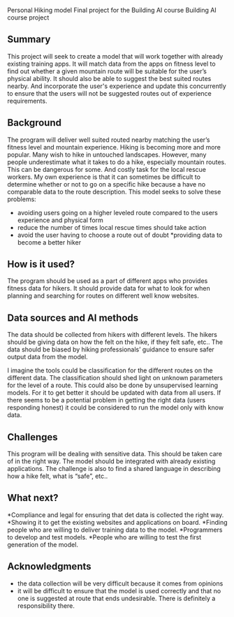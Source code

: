 
Personal Hiking model 
Final project for the Building AI course
Building AI course project

## Summary
This project will seek to create a model that will work together with already existing training apps. It will match data from the apps on fitness level to find out whether a given mountain route will be suitable for the user’s physical ability. It should also be able to suggest the best suited routes nearby. And incorporate the user's experience and update this concurrently to ensure that the users will not be suggested routes out of experience requirements.

## Background
The program will deliver well suited routed nearby matching the user’s fitness level and mountain experience. 
Hiking is becoming more and more popular. Many wish to hike in untouched landscapes. However, many people underestimate what it takes to do a hike, especially mountain routes. This can be dangerous for some. And costly task for the local rescue workers. 
My own experience is that it can sometimes be difficult to determine whether or not to go on a specific hike because a have no comparable data to the route description. 
This model seeks to solve these problems:
* avoiding users going on a higher leveled route compared to the users experience and physical form
* reduce the number of times local rescue times should take action
* avoid the user having to choose a route out of doubt
*providing data to become a better hiker 

## How is it used?

The program should be used as a part of different apps who provides fitness data for hikers. 
It should provide data for what to look for when planning  and searching for routes on different well know websites. 

## Data sources and AI methods
The data should be collected from hikers with different levels. The hikers should be giving data on how the felt on the hike,  if they felt safe, etc.. 
The data should be biased by hiking professionals’ guidance to ensure safer output data from the model. 

I imagine the tools could be classification for the different routes on the different data. The classification should shed light on unknown parameters for the level of a route. This could also be done by unsupervised learning models. For it to get better it should be updated with data from all users. 
If there seems to be a potential problem in getting the right data (users responding honest) it could be considered to run the model only with know data.  
## Challenges
This program will be dealing with sensitive data. This should be taken care of in the right way. 
The model should be integrated with already existing applications. 
The challenge is also to find a shared language in describing how a hike felt, what is “safe”, etc.. 


## What next?

*Compliance and legal for ensuring that det data is collected the right way. 
*Showing it to get the existing websites and applications on board. 
*Finding people who are willing to deliver training data to the model.
*Programmers to develop and test models.
*People who are willing to test the first generation of the model. 


## Acknowledgments

* the data collection will be very difficult because it comes from opinions
* it will be difficult to ensure that the model is used correctly and that no one is suggested at route that ends undesirable. There is definitely a responsibility there. 
